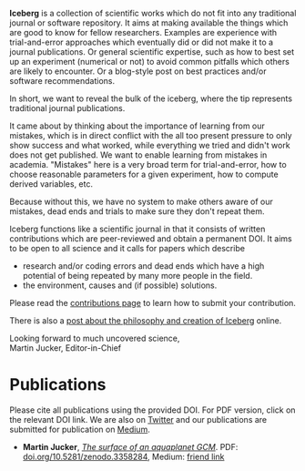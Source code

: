 
**Iceberg** is a collection of scientific works which do not fit into any traditional journal
or software repository. It aims at making available the things which are good to know for fellow
researchers. Examples are experience with trial-and-error approaches which eventually did or did not
make it to a journal publications. Or general scientific expertise, such as how to best set up an experiment
(numerical or not) to avoid common pitfalls which others are likely to encounter. Or a blog-style post on
best practices and/or software recommendations.

In short, we want to reveal the bulk of the iceberg, where the tip represents traditional journal publications.

It came about by thinking about the importance of learning from our mistakes, which is in direct conflict with the
all too present pressure to only show success and what worked, while everything we tried and didn't work does not
get published. We want to enable learning from mistakes in academia. "Mistakes" here is a very broad term for trial-and-error, how to choose reasonable parameters for a given experiment, how to compute derived variables, etc.

Because without this, we have no system to make others aware of our mistakes, dead ends and trials to make sure they
don't repeat them.

Iceberg functions like a scientific journal in that it consists of written contributions which are peer-reviewed and obtain a permanent DOI. It aims to be open to all science and it calls for papers which describe
- research and/or coding errors and dead ends which have a high potential of being repeated by many more people in the field.
- the environment, causes and (if possible) solutions.

Please read the [contributions page](CONTRIBUTE.MD) to learn how to submit your contribution.

There is also a <a href="https://climateextremes.org.au/learning-from-your-their-mistakes/" target="_blank">post about the philosophy and creation of Iceberg<a/> online.

Looking forward to much uncovered science,
<br>
Martin Jucker, Editor-in-Chief

# Publications

Please cite all publications using the provided DOI. For PDF version, click on the relevant DOI link. We are also on <a href="https://twitter.com/ResearchIceberg" target="_blank">Twitter</a> and our publications are submitted for publication on <a href="https://medium.com/@ResearchIceberg" target="_blank">Medium</a>.
- **Martin Jucker**, [_The surface of an aquaplanet GCM_](https://research-iceberg.github.io/papers/M_Jucker_201907/). PDF: <a href="https://doi.org/10.5281/zenodo.3358284" target="_blank">doi.org/10.5281/zenodo.3358284</a>, Medium: <a href="https://medium.com/@ResearchIceberg/the-surface-of-an-aquaplanet-gcm-122e1ae3dbad?source=friends_link&sk=fa41a51695c878046061dbc6f4430fab" target="_blank">friend link</a>
